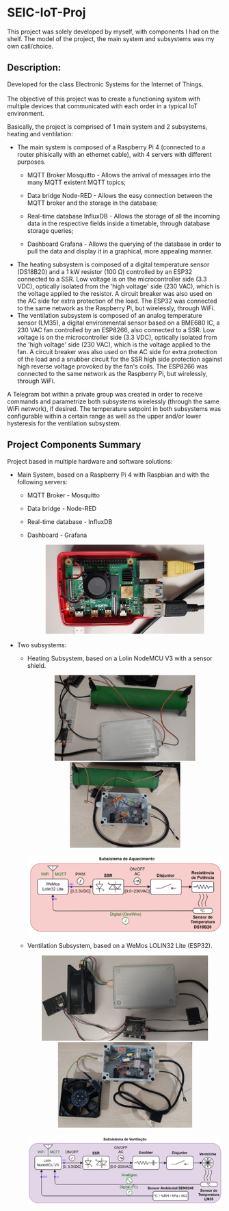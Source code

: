 <h1> SEIC-IoT-Proj </h1>
<p> This project was solely developed by myself, with components I had on the shelf. The model of the project, the main system and subsystems was my own call/choice.</p>
<h2> Description: </h2>
<p> Developed for the class Electronic Systems for the Internet of Things. <br> <br>
    The objective of this project was to create a functioning system with multiple devices that communicated with each order in a typical IoT environment. </p>

<p> Basically, the project is comprised of 1 main system and 2 subsystems, heating and ventilation: </p>
<ul>
  <li>
    The main system is composed of a Raspberry Pi 4 (connected to a router phisically with an ethernet cable), with 4 servers with different purposes. 
     <ul>
      <li> <p> MQTT Broker Mosquitto - Allows the arrival of messages into the many MQTT existent MQTT topics; </p> </li>  
      <li> <p> Data bridge Node-RED  - Allows the easy connection between the MQTT broker and the storage in the database; </p> </li>  
      <li> <p> Real-time database InfluxDB - Allows the storage of all the incoming data in the respective fields inside a timetable, through database storage queries;         </p> </li>  
      <li> <p> Dashboard Grafana - Allows the querying of the database in order to pull the data and display it in a graphical, more appealing manner.</p> </li>  
     </ul>
  </li> 
  <li>
    The heating subsystem is composed of a digital temperature sensor (DS18B20) and a 1 kW resistor (100 Ω) controlled by an ESP32 connected to a SSR.
    Low voltage is on the microcontroller side (3.3 VDC), optically isolated from the 'high voltage' side (230 VAC), which is the voltage applied to the resistor.
    A circuit breaker was also used on the AC side for extra protection of the load. The ESP32 was connected to the same network as the Raspberry Pi, but wirelessly, 
    through WiFi.
  </li> 
  <li>
    The ventilation subsystem is composed of an analog temperature sensor (LM35), a digital environmental sensor based on a BME680 IC, a 230 VAC fan controlled by an 
    ESP8266, also connected to a SSR. Low voltage is on the microcontroller side (3.3 VDC), optically isolated from the 'high voltage' side (230 VAC), which is the         voltage applied to the fan. A circuit breaker was also used on the AC side for extra protection of the load and a snubber circuit for the SSR high side protection     against high reverse voltage provoked by the fan's coils. The ESP8266 was connected to the same network as the Raspberry Pi, but wirelessly, through WiFi.
  </li> 
</ul> 

<p> A Telegram bot within a private group was created in order to receive commands and parametrize both subsystems wirelessly (through the same WiFi network), if desired. The temperature setpoint in both subsystems was configurable within a certain range as well as the upper and/or lower hysteresis for the ventilation subsystem. </p>


<h2> Project Components Summary </h2>
<p> Project based in multiple hardware and software solutions:</p>
<ul>
    <li> <p> Main System, based on a Raspberry Pi 4 with Raspbian and with the following servers: </p> </li>  
    <ul>
      <li> <p> MQTT Broker - Mosquitto </p> </li>  
      <li> <p> Data bridge - Node-RED </p> </li>  
      <li> <p> Real-time database - InfluxDB </p> </li>  
      <li> <p> Dashboard - Grafana </p> </li>  
      <p align="center"> 
        <img width="371" src="https://github.com/saulcarvalho/SEIC-IoT-Proj/blob/main/assets/images/main_sys_1.png" alt="Main Sys 1"/>
      </p>
    </ul>
    <li> <p> Two subsystems: </p> </li> 
    <ul>
      <li> <p> Heating Subsystem, based on a Lolin NodeMCU V3 with a sensor shield. </p> 
      <p align="center"> 
        <img height="200" src="https://github.com/saulcarvalho/SEIC-IoT-Proj/blob/main/assets/images/heat_subsys_1.png" alt="Heat Subsys 1"/>
        <img height="200" src="https://github.com/saulcarvalho/SEIC-IoT-Proj/blob/main/assets/images/heat_subsys_2.png" alt="Heat Subsys 2"/>
      </p>
      <p align="center"> 
        <img width="600" src="https://github.com/saulcarvalho/SEIC-IoT-Proj/blob/main/assets/images/diagram_heat_subsys.png" alt="Diagram Heat Subsys"/>
      </p>
      </li>  
      <li> <p> Ventilation Subsystem, based on a WeMos LOLIN32 Lite (ESP32). </p> 
      <p align="center"> 
        <img height="200" src="https://github.com/saulcarvalho/SEIC-IoT-Proj/blob/main/assets/images/venti_subsys_1.png" alt="Venti Subsys 1"/>
        <img height="200" src="https://github.com/saulcarvalho/SEIC-IoT-Proj/blob/main/assets/images/venti_subsys_2.png" alt="Venti Subsys 2"/>
      </p>
      <p align="center"> 
        <img width="700" src="https://github.com/saulcarvalho/SEIC-IoT-Proj/blob/main/assets/images/diagram_venti_subsys.png" alt="Diagram Venti Subsys"/>
      </p>
      </li>  
    </ul>
</ul>

